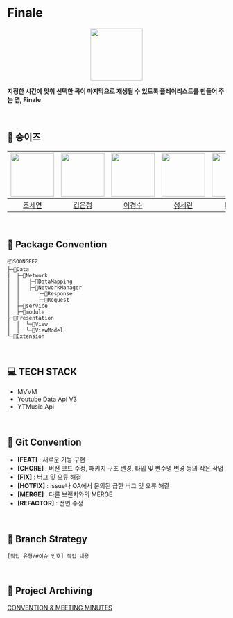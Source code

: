 
# Finale
<p align="center"><img src="https://github.com/DeveloperAcademy-POSTECH/2024-MC2-M14-SOONGEEZ/assets/135544903/aeebe2b1-7e17-4f59-b3f5-7d0332164cb5" width="120"></p>


**지정한 시간에 맞춰 선택한 곡이 마지막으로 재생될 수 있도록 플레이리스트를 만들어 주는 앱, Finale**


<br> 

## 🐒 숭이즈
|[<img src="https://github.com/crownjoe.png" width="100px">](https://github.com/crownjoe)|[<img src="https://github.com/ezzkimm.png" width="100px">](https://github.com/ezzkimm)|[<img src="https://github.com/kyxxgsoo.png" width="100px">](https://github.com/kyxxgsoo)|[<img src="https://github.com/seeeRini.png" width="100px">](https://github.com/seeeRini)|[<img src="https://github.com/keenieY.png" width="100px">](https://github.com/keenieY)|[<img src="https://github.com/Ahnhyerim.png" width="100px">](https://github.com/Ahnhyerim)|  
|:----:|:----:|:----:|:----:|:----:|:----:|
|[조세연](https://github.com/crownjoe)|[김은정](https://github.com/ezzkimm)|[이경수](https://github.com/kyxxgsoo)|[성세린](https://github.com/seeeRini)|[Louis](https://github.com/keenieY)|[안혜림](https://github.com/Ahnhyerim)|

<br>

## 📁 Package Convention
```
📦SOONGEEZ
├─📂Data
|  ├─📂Network
│  │   ├─📂DataMapping
│  │   ├─📂NetworkManager
│  │      └─📂Response
│  │      └─📂Request
│  ├─📂service
│  ├─📂module
├─📂Presentation
│  │  └─📂View
│  │  └─📂ViewModel
└─📂Extension
```

<br>

## 💻 TECH STACK
- MVVM
- Youtube Data Api V3
- YTMusic Api

  
<br>


## 🍯 Git Convention
- **[FEAT]** : 새로운 기능 구현
- **[CHORE]** : 버전 코드 수정, 패키지 구조 변경, 타입 및 변수명 변경 등의 작은 작업
- **[FIX]** : 버그 및 오류 해결
- **[HOTFIX]** : issue나 QA에서 문의된 급한 버그 및 오류 해결
- **[MERGE]** : 다른 브랜치와의 MERGE
- **[REFACTOR]** : 전면 수정

<br> 

## 🔖 Branch Strategy
```
[작업 유형/#이슈 번호] 작업 내용 
```

<br> 

## 🫧 Project Archiving
[CONVENTION & MEETING MINUTES](https://righteous-pigeon-fc2.notion.site/6ccfc1bf41194b5aa5548e181a5ba1d3?pvs=4)
